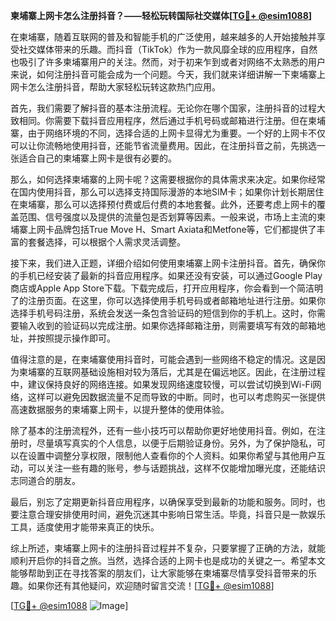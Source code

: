 **柬埔寨上网卡怎么注册抖音？——轻松玩转国际社交媒体[[TG💪+ @esim1088](https://t.me/s/esim1088)]**

在柬埔寨，随着互联网的普及和智能手机的广泛使用，越来越多的人开始接触并享受社交媒体带来的乐趣。而抖音（TikTok）作为一款风靡全球的应用程序，自然也吸引了许多柬埔寨用户的关注。然而，对于初来乍到或者对网络不太熟悉的用户来说，如何注册抖音可能会成为一个问题。今天，我们就来详细讲解一下柬埔寨上网卡怎么注册抖音，帮助大家轻松玩转这款热门应用。

首先，我们需要了解抖音的基本注册流程。无论你在哪个国家，注册抖音的过程大致相同。你需要下载抖音应用程序，然后通过手机号码或邮箱进行注册。但在柬埔寨，由于网络环境的不同，选择合适的上网卡显得尤为重要。一个好的上网卡不仅可以让你流畅地使用抖音，还能节省流量费用。因此，在注册抖音之前，先挑选一张适合自己的柬埔寨上网卡是很有必要的。

那么，如何选择柬埔寨的上网卡呢？这需要根据你的具体需求来决定。如果你经常在国内使用抖音，那么可以选择支持国际漫游的本地SIM卡；如果你计划长期居住在柬埔寨，那么可以选择预付费或后付费的本地套餐。此外，还要考虑上网卡的覆盖范围、信号强度以及提供的流量包是否划算等因素。一般来说，市场上主流的柬埔寨上网卡品牌包括True Move H、Smart Axiata和Metfone等，它们都提供了丰富的套餐选择，可以根据个人需求灵活调整。

接下来，我们进入正题，详细介绍如何使用柬埔寨上网卡注册抖音。首先，确保你的手机已经安装了最新的抖音应用程序。如果还没有安装，可以通过Google Play商店或Apple App Store下载。下载完成后，打开应用程序，你会看到一个简洁明了的注册页面。在这里，你可以选择使用手机号码或者邮箱地址进行注册。如果你选择手机号码注册，系统会发送一条包含验证码的短信到你的手机上。这时，你需要输入收到的验证码以完成注册。如果你选择邮箱注册，则需要填写有效的邮箱地址，并按照提示操作即可。

值得注意的是，在柬埔寨使用抖音时，可能会遇到一些网络不稳定的情况。这是因为柬埔寨的互联网基础设施相对较为落后，尤其是在偏远地区。因此，在注册过程中，建议保持良好的网络连接。如果发现网络速度较慢，可以尝试切换到Wi-Fi网络，这样可以避免因数据流量不足而导致的中断。同时，也可以考虑购买一张提供高速数据服务的柬埔寨上网卡，以提升整体的使用体验。

除了基本的注册流程外，还有一些小技巧可以帮助你更好地使用抖音。例如，在注册时，尽量填写真实的个人信息，以便于后期验证身份。另外，为了保护隐私，可以在设置中调整分享权限，限制他人查看你的个人资料。如果你希望与其他用户互动，可以关注一些有趣的账号，参与话题挑战，这样不仅能增加曝光度，还能结识志同道合的朋友。

最后，别忘了定期更新抖音应用程序，以确保享受到最新的功能和服务。同时，也要注意合理安排使用时间，避免沉迷其中影响日常生活。毕竟，抖音只是一款娱乐工具，适度使用才能带来真正的快乐。

综上所述，柬埔寨上网卡的注册抖音过程并不复杂，只要掌握了正确的方法，就能顺利开启你的抖音之旅。当然，选择合适的上网卡也是成功的关键之一。希望本文能够帮助到正在寻找答案的朋友们，让大家能够在柬埔寨尽情享受抖音带来的乐趣。如果你还有其他疑问，欢迎随时留言交流！[[TG💪+ @esim1088](https://t.me/s/esim1088)]

[[TG💪+ @esim1088](https://t.me/s/esim1088) ![Image](https://i.postimg.cc/4NQfJmqS/Snipaste-2025-05-13-00-14-12.png)]